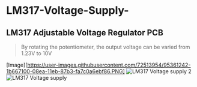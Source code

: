 # LM317-Voltage-Supply-
## LM317 Adjustable Voltage Regulator PCB
>
> By rotating the potentiometer, the output voltage can be varied from 1.23V to 10V

[Image][https://user-images.githubusercontent.com/72513954/95361242-1b667100-08ea-11eb-87b3-fa7c0a6ebf86.PNG]
![LM317 Voltage supply 2](https://user-images.githubusercontent.com/72513954/95360222-b6f6e200-08e8-11eb-9ade-0ead032e10f5.PNG)
![LM317 Voltage supply](https://user-images.githubusercontent.com/72513954/95361242-1b667100-08ea-11eb-87b3-fa7c0a6ebf86.PNG)
